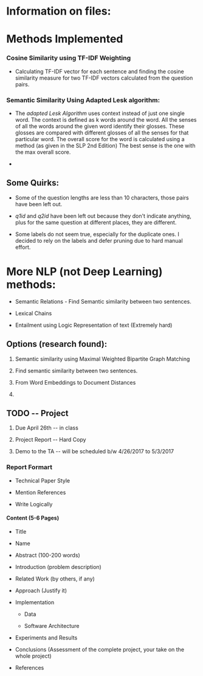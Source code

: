 # Information on files:

# Methods Implemented

### Cosine Similarity using TF-IDF Weighting

*	Calculating TF-IDF vector for each sentence and finding the cosine similarity measure for two TF-IDF vectors calculated from the question pairs.

### Semantic Similarity Using Adapted Lesk algorithm:

*	The *adapted Lesk Algorithm* uses context instead of just one single word.
The context is defined as k words around the word.
All the senses of all the words around the given word identify their glosses.
These glosses are compared with different glosses of all the senses for that particular word.
The overall score for the word is calculated using a method (as given in the SLP 2nd Edition)
The best sense is the one with the max overall score.

*	

## Some Quirks:

*	Some of the question lengths are less than 10 characters, those pairs have been left out.

*	*q1id* and *q2id* have been left out because they don't indicate anything, plus for the same question at different places, they are different.

*	Some labels do not seem true, especially for the duplicate ones. I decided to rely on the labels and defer pruning due to hard manual effort.


# More NLP (not Deep Learning) methods:

*	Semantic Relations - Find Semantic similarity between two sentences.

*	Lexical Chains

*	Entailment using Logic Representation of text (Extremely hard)


## Options (research found):

1.	Semantic similarity using Maximal Weighted Bipartite Graph Matching

2.	Find semantic similarity between two sentences.

3.	From Word Embeddings to Document Distances

4.	

## TODO -- Project

1.	Due April 26th -- in class

2.	Project Report -- Hard Copy

3.	Demo to the TA -- will be scheduled b/w 4/26/2017 to 5/3/2017

### Report Formart

*	Technical Paper Style

*	Mention References

*	Write Logically

#### Content (5-6 Pages)

*	Title

*	Name

*	Abstract (100-200 words)

*	Introduction (problem description)

*	Related Work (by others, if any)

*	Approach (Justify it)

*	Implementation
	
	-	Data

	-	Software Architecture

*	Experiments and Results

*	Conclusions (Assessment of the complete project, your take on the whole project)

*	References



